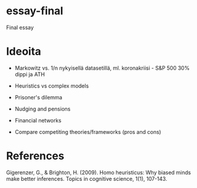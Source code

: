 # essay-final
Final essay


# Ideoita

* Markowitz vs. 1/n nykyisellä datasetillä, ml. koronakriisi - S&P 500 30% dippi ja ATH
* Heuristics vs complex models
* Prisoner's dilemma
* Nudging and pensions
* Financial networks


* Compare competiting theories/frameworks (pros and cons)

# References
Gigerenzer, G., & Brighton, H. (2009). Homo heuristicus: Why biased minds make better inferences. Topics in cognitive science, 1(1), 107-143.
